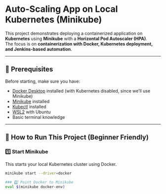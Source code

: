 # Auto-Scaling App on Local Kubernetes (Minikube)

This project demonstrates deploying a containerized application on **Kubernetes** using **Minikube** with a **Horizontal Pod Autoscaler (HPA)**.  
The focus is on **containerization with Docker, Kubernetes deployment, and Jenkins-based automation**.  

---

## 📌 Prerequisites
Before starting, make sure you have:
- [Docker Desktop](https://www.docker.com/products/docker-desktop/) installed (with Kubernetes disabled, since we’ll use Minikube)
- [Minikube](https://minikube.sigs.k8s.io/docs/start/) installed
- [Kubectl](https://kubernetes.io/docs/tasks/tools/) installed
- [WSL2](https://learn.microsoft.com/en-us/windows/wsl/install) with Ubuntu
- Basic terminal knowledge

---

## 🚀 How to Run This Project (Beginner Friendly)

### 1️⃣ Start Minikube  
This starts your local Kubernetes cluster using Docker.
```bash
minikube start --driver=docker

### 2️⃣ Point Docker to Minikube
eval $(minikube docker-env)

